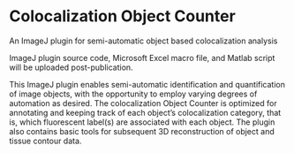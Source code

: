 # Colocalization Object Counter
An ImageJ plugin for semi-automatic object based colocalization analysis

ImageJ plugin source code, Microsoft Excel macro file, and Matlab script will be uploaded post-publication.


This ImageJ plugin enables semi-automatic identification and quantification of image objects, with the opportunity to employ varying degrees of automation as desired. The  colocalization Object Counter is optimized for annotating and keeping track of each object’s colocalization category, that is, which fluorescent label(s) are associated with each object. The plugin also contains basic tools for subsequent 3D reconstruction of object and tissue contour data. 




